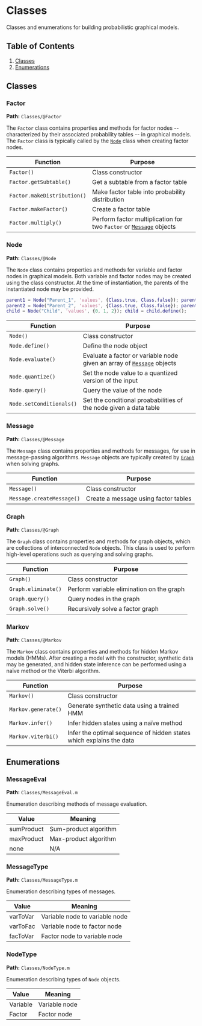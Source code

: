 # Classes

Classes and enumerations for building probabilistic graphical models.

## Table of Contents

1. [Classes](#classes)
2. [Enumerations](#enumerations)

## Classes

### Factor

**Path:** `Classes/@Factor`

The `Factor` class contains properties and methods for factor nodes -- characterized by their associated probability tables -- in graphical models. The `Factor` class is typically called by the [`Node`](#node) class when creating factor nodes.

| Function | Purpose |
| --- | --- |
| `Factor()` | Class constructor |
| `Factor.getSubtable()` | Get a subtable from a factor table |
| `Factor.makeDistribution()` | Make factor table into probability distribution |
| `Factor.makeFactor()` | Create a factor table |
| `Factor.multiply()` | Perform factor multiplication for two `Factor` or [`Message`](#message) objects |

### Node

**Path:** `Classes/@Node`

The `Node` class contains properties and methods for variable and factor nodes in graphical models. Both variable and factor nodes may be created using the class constructor. At the time of instantiation, the parents of the instantiated node may be provided.

```matlab
parent1 = Node("Parent_1", 'values', {Class.true, Class.false}); parent1 = parent1.define();
parent2 = Node("Parent_2", 'values', {Class.true, Class.false}); parent2 = parent2.define();
child = Node("Child", 'values', {0, 1, 2}); child = child.define();
```

| Function | Purpose |
| --- | --- |
| `Node()` | Class constructor |
| `Node.define()` | Define the node object |
| `Node.evaluate()` | Evaluate a factor or variable node given an array of [`Message`](#message) objects |
| `Node.quantize()` | Set the node value to a quantized version of the input |
| `Node.query()` | Query the value of the node |
| `Node.setConditionals()` | Set the conditional proababilities of the node given a data table |

### Message

**Path:** `Classes/@Message`

The `Message` class contains properties and methods for messages, for use in message-passing algorithms. `Message` objects are typically created by [`Graph`](#graph) when solving graphs.

| Function | Purpose |
| --- | --- |
| `Message()` | Class constructor |
| `Message.createMessage()` | Create a message using factor tables |

### Graph

**Path:** `Classes/@Graph`

The `Graph` class contains properties and methods for graph objects, which are collections of interconnected `Node` objects. This class is used to perform high-level operations such as querying and solving graphs.

| Function | Purpose |
| --- | --- |
| `Graph()` | Class constructor |
| `Graph.eliminate()` | Perform variable elimination on the graph |
| `Graph.query()` | Query nodes in the graph |
| `Graph.solve()` | Recursively solve a factor graph |

### Markov

**Path:** `Classes/@Markov`

The `Markov` class contains properties and methods for hidden Markov models (HMMs). After creating a model with the constructor, synthetic data may be generated, and hidden state inference can be performed using a naïve method or the Viterbi algorithm.

| Function | Purpose |
| --- | --- |
| `Markov()` | Class constructor |
| `Markov.generate()` | Generate synthetic data using a trained HMM |
| `Markov.infer()` | Infer hidden states using a naïve method |
| `Markov.viterbi()` | Infer the optimal sequence of hidden states which explains the data |

## Enumerations

### MessageEval

**Path:** `Classes/MessageEval.m`

Enumeration describing methods of message evaluation.

| Value | Meaning |
| --- | --- |
| sumProduct | Sum-product algorithm |
| maxProduct | Max-product algorithm |
| none | N/A |

### MessageType

**Path:** `Classes/MessageType.m`

Enumeration describing types of messages.

| Value | Meaning |
| --- | --- |
| varToVar | Variable node to variable node |
| varToFac | Variable node to factor node |
| facToVar | Factor node to variable node |

### NodeType

**Path:** `Classes/NodeType.m`

Enumeration describing types of `Node` objects.

| Value | Meaning |
| --- | --- |
| Variable | Variable node |
| Factor | Factor node |
